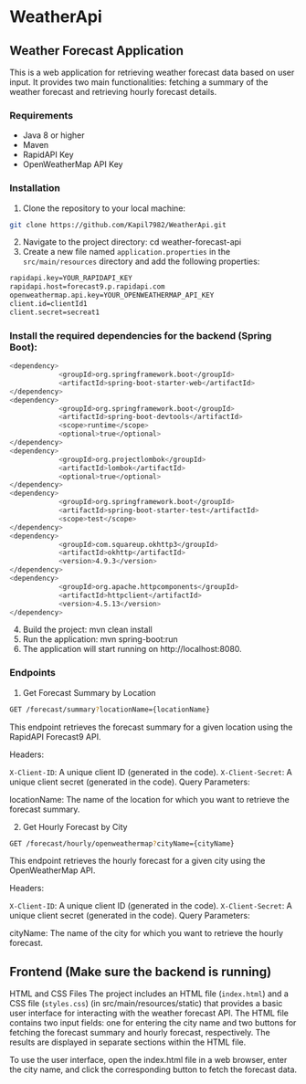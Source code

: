 # WeatherApi

## Weather Forecast Application

This is a web application for retrieving weather forecast data based on user input. It provides two main functionalities: fetching a summary of the weather forecast and retrieving hourly forecast details.

### Requirements

- Java 8 or higher
- Maven
- RapidAPI Key
- OpenWeatherMap API Key

### Installation

1. Clone the repository to your local machine:

```bash
git clone https://github.com/Kapil7982/WeatherApi.git
```
2. Navigate to the project directory: cd weather-forecast-api
3. Create a new file named ```application.properties``` in the ```src/main/resources``` directory and add the following properties:
```bash
rapidapi.key=YOUR_RAPIDAPI_KEY
rapidapi.host=forecast9.p.rapidapi.com
openweathermap.api.key=YOUR_OPENWEATHERMAP_API_KEY
client.id=clientId1
client.secret=secreat1
```
### Install the required dependencies for the backend (Spring Boot):
```bash
<dependency>
			<groupId>org.springframework.boot</groupId>
			<artifactId>spring-boot-starter-web</artifactId>
</dependency>
<dependency>
			<groupId>org.springframework.boot</groupId>
			<artifactId>spring-boot-devtools</artifactId>
			<scope>runtime</scope>
			<optional>true</optional>
</dependency>
<dependency>
			<groupId>org.projectlombok</groupId>
			<artifactId>lombok</artifactId>
			<optional>true</optional>
</dependency>
<dependency>
			<groupId>org.springframework.boot</groupId>
			<artifactId>spring-boot-starter-test</artifactId>
			<scope>test</scope>
</dependency>
<dependency>
			<groupId>com.squareup.okhttp3</groupId>
			<artifactId>okhttp</artifactId>
			<version>4.9.3</version>
</dependency>
<dependency>
			<groupId>org.apache.httpcomponents</groupId>
			<artifactId>httpclient</artifactId>
			<version>4.5.13</version> 
</dependency>
```
4. Build the project: mvn clean install
5. Run the application: mvn spring-boot:run
6. The application will start running on http://localhost:8080.

### Endpoints
1. Get Forecast Summary by Location
```bash
GET /forecast/summary?locationName={locationName}
```
This endpoint retrieves the forecast summary for a given location using the RapidAPI Forecast9 API.

Headers:

```X-Client-ID```: A unique client ID (generated in the code).
```X-Client-Secret```: A unique client secret (generated in the code).
Query Parameters:

locationName: The name of the location for which you want to retrieve the forecast summary.

2. Get Hourly Forecast by City
```bash
GET /forecast/hourly/openweathermap?cityName={cityName}
```
This endpoint retrieves the hourly forecast for a given city using the OpenWeatherMap API.

Headers:

```X-Client-ID```: A unique client ID (generated in the code).
```X-Client-Secret```: A unique client secret (generated in the code).
Query Parameters:

cityName: The name of the city for which you want to retrieve the hourly forecast.

## Frontend (Make sure the backend is running)
HTML and CSS Files
The project includes an HTML file (```index.html```) and a CSS file (```styles.css```) (in src/main/resources/static) that provides a basic user interface for interacting with the weather forecast API. The HTML file contains two input fields: one for entering the city name and two buttons for fetching the forecast summary and hourly forecast, respectively. The results are displayed in separate sections within the HTML file.

To use the user interface, open the index.html file in a web browser, enter the city name, and click the corresponding button to fetch the forecast data.
